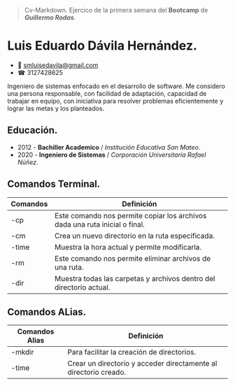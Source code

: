 > Cv-Markdown.
> Ejercico de la primera semana del **Bootcamp** de ***Guillermo Rodas***.

# Luis Eduardo Dávila Hernández.
- 📧 smluisedavila@gmail.com
- ☎ 3127428625

Ingeniero de sistemas enfocado en el desarrollo de software. Me considero una persona responsable,  con facilidad de adaptación, capacidad de trabajar en equipo, con iniciativa para resolver problemas eficientemente y lograr las metas y los  planteados.

## Educación.
- 2012 - **Bachiller Academico** / *Institución Educativa San Mateo*.
- 2020 - **Ingeniero de Sistemas** / *Corporación Universitaria Rafael Núñez*.

 
 ## Comandos Terminal.

| Comandos | Definición |
|----------|----------|
| -cp   | Este comando nos permite copiar los archivos dada una ruta  inicial o final.  |
| -cm   | Crea un nuevo directorio en la ruta especificada.  | 
| -time | Muestra la hora actual y permite modificarla.   | 
| -rm   | Este comando nos permite eliminar archivos de una ruta.   | 
| -dir  | Muestra todas las carpetas y archivos dentro del directorio actual.  | 


## Comandos ALias.

| Comandos Alias | Definición |
|----------------|------------|
| -mkdir | Para facilitar la creación de directorios.  | 
| -time | Crear un directorio y acceder directamente al directorio creado.  | 



